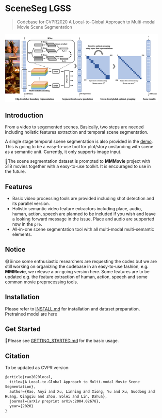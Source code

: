 # SceneSeg LGSS
> Codebase for CVPR2020 A Local-to-Global Approach to Multi-modal Movie Scene Segmentation

![demo image](images/pipeline.png)

## Introduction
From a video to segemented scenes. Basically, two steps are needed including holistic features extraction and temporal scene segmentation.

A single stage temporal scene segmentation is also provided in the [demo](docs/GETTING_STARTED.md#demo). This is going to be a easy-to-use tool for plot/story unstanding with scene as a semantic unit.
Currently, it only supports image input.

😬The scene segmentation dataset is prompted to **MMMovie** project with 318 movies together with a easy-to-use toolkit. It is encouraged to use in the future. 

## Features
- Basic video processing tools are provided including shot detection and its parallel version.
- Holistic semantic video feature extractors including place, audio, human, action, speech are planned to be included if you wish and leave a looking forward message in the issue. Place and audio are supported now in the ``pre``.
- All-in-one scene segmentation tool with all multi-modal multi-semantic elements.

## Notice 
😅Since some enthusiastic researchers are requesting the codes but we are still working on organizing the codebase in an easy-to-use fashion, e.g. **MMMovie**, we release a on-going version here.
Some features are to be updated e.g. the feature extraction of human, action, speech and some common movie preprocessing tools.

## Installation
Please refer to [INSTALL.md](docs/INSTALL.md) for installation and dataset preparation. Pretrained model are here

## Get Started
🥳Please see [GETTING_STARTED.md](docs/GETTING_STARTED.md) for the basic usage.

## Citation
To be updated as CVPR version
```
@article{rao2020local,
  title={A Local-to-Global Approach to Multi-modal Movie Scene Segmentation},
  author={Rao, Anyi and Xu, Linning and Xiong, Yu and Xu, Guodong and Huang, Qingqiu and Zhou, Bolei and Lin, Dahua},
  journal={arXiv preprint arXiv:2004.02678},
  year={2020}
}
```